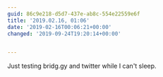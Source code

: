 ```yaml
---
guid: 86c9e218-d5d7-437e-ab8c-554e22559e6f
title: '2019.02.16, 01:06'
date: '2019-02-16T00:06:21+00:00'
changed: '2019-09-24T19:20:14+00:00'


---
```


Just testing bridg.gy and twitter while I can't sleep. 
